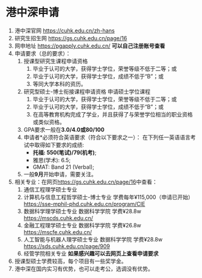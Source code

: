 # 港中深申请  

1. 港中深官网 <https://cuhk.edu.cn/zh-hans>  
2. 研究生招生网 <https://gs.cuhk.edu.cn/page/16>  
3. 网申地址 <https://pgapply.cuhk.edu.cn/> **可以自己注册账号查看**  
4. 申请要求（总的要求）：
   1. 授课型研究生课程申请资格  
      1. 毕业于认可的大学，获得学士学位，荣誉等级不低于二等；或
      2. 毕业于认可的大学，获得学士学位，成绩不低于“B”；或
      3. 等同大学本科的资历。
   2. 研究型硕士-博士衔接课程申请资格
        申请硕士学位课程
      1. 毕业于认可的大学，获得学士学位，荣誉等级不低于二等；或
      2. 毕业于认可的大学，获得学士学位，成绩不低于“B”；或
      3. 在高等教育机构完成了学业，并且获得了与荣誉学位相当的职业资格或类似资格。
   3. GPA要求一般在**3.0/4.0或80/100**  
   4. 申请者*必须符合英语要求（符合以下要求之一）：
        在下列任一英语语言考试中取得如下要求的成绩:  
         - **托福: 550(笔试)/79(机考)**;  
         - 雅思(学术): 6.5;  
         - GMAT: Band 21 (Verbal);  
   5. 一般**9月**开始申请，需要关注。
5. 相关专业：在网页<https://gs.cuhk.edu.cn/page/16>中查看：  
    1. 通信工程理学硕士专业
    2. 计算机与信息工程哲学硕士-博士专业 学费每年¥115,000（申请已开始）<https://sse-mphil-phd.cuhk.edu.cn/program/CIE>  
    3. 数据科学理学硕士专业 数据科学学院 学费¥28.8w <https://mscds.cuhk.edu.cn/>
    4. 金融工程理学硕士专业 数据科学学院 学费¥26.8w <https://mscfe.cuhk.edu.cn/>
    5. 人工智能与机器人理学硕士专业 数据科学学院 学费¥28.8w <https://sds.cuhk.edu.cn/page/909>
    6. 经管学院相关专业 **如果感兴趣可以去网页上查看申请要求**
6. 授课型硕士学费较高，每个项目有一些奖学金。
7. 港中深在国内实习有优势，也可以走考公，选调没有优势。  
